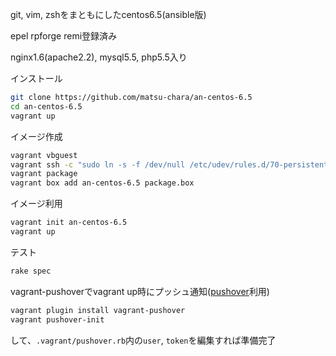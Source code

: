 git, vim, zshをまともにしたcentos6.5(ansible版)

epel rpforge remi登録済み

nginx1.6(apache2.2), mysql5.5, php5.5入り

インストール
```sh
git clone https://github.com/matsu-chara/an-centos-6.5
cd an-centos-6.5
vagrant up
```

イメージ作成
```sh
vagrant vbguest
vagrant ssh -c "sudo ln -s -f /dev/null /etc/udev/rules.d/70-persistent-net.rules"
vagrant package
vagrant box add an-centos-6.5 package.box
```

イメージ利用
```sh
vagrant init an-centos-6.5
vagrant up
```

テスト
```sh
rake spec
```

vagrant-pushoverでvagrant up時にプッシュ通知([pushover](https://pushover.net/)利用)

```sh
vagrant plugin install vagrant-pushover
vagrant pushover-init
```

して、`.vagrant/pushover.rb`内の`user`, `token`を編集すれば準備完了
